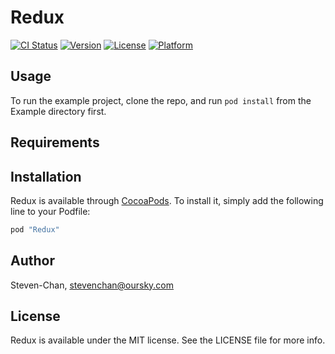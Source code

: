 # Redux

[![CI Status](http://img.shields.io/travis/Steven-Chan/Redux.svg?style=flat)](https://travis-ci.org/Steven-Chan/Redux)
[![Version](https://img.shields.io/cocoapods/v/Redux.svg?style=flat)](http://cocoapods.org/pods/Redux)
[![License](https://img.shields.io/cocoapods/l/Redux.svg?style=flat)](http://cocoapods.org/pods/Redux)
[![Platform](https://img.shields.io/cocoapods/p/Redux.svg?style=flat)](http://cocoapods.org/pods/Redux)

## Usage

To run the example project, clone the repo, and run `pod install` from the Example directory first.

## Requirements

## Installation

Redux is available through [CocoaPods](http://cocoapods.org). To install
it, simply add the following line to your Podfile:

```ruby
pod "Redux"
```

## Author

Steven-Chan, stevenchan@oursky.com

## License

Redux is available under the MIT license. See the LICENSE file for more info.
